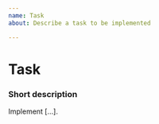 ```yaml
---
name: Task
about: Describe a task to be implemented

---
```


# Task

### Short description

Implement [...].
